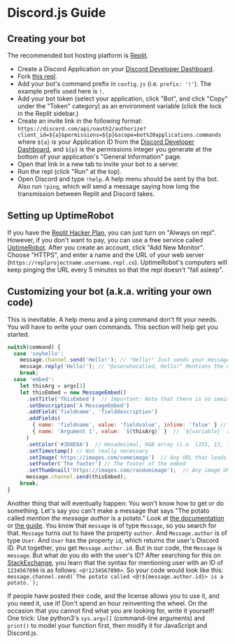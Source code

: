 # Discord.js Guide

## Creating your bot

The recommended bot hosting platform is [Replit](https://replit.com).

- Create a Discord Application on your [Discord Developer Dashboard](https://discord.com/developers/applications).
- Fork [this repl](https://replit.com/@akhilpil0308/Discordjs-Template).
- Add your bot's command prefix in `config.js` (i.e. `prefix: '!'`). The example prefix used here is `!`.
- Add your bot token (select your application, click "Bot", and click "Copy" under the "Token" category) as an environment variable (click the lock in the Replit sidebar.)
- Create an invite link in the following format: `https://discord.com/api/oauth2/authorize?client_id=${a}&permissions=${p}&scope=bot%20applications.commands` where `${a}` is your Application ID from the [Discord Developer Dashboard](https://discord.com/developers/applications), and `${p}` is the permissions integer you generate at the bottom of your application's "General Information" page.
- Open that link in a new tab to invite your bot to a server.
- Run the repl (click "Run" at the top).
- Open Discord and type `!help`. A help menu should be sent by the bot. Also run `!ping`, which will send a message saying how long the transmission between Replit and Discord takes.

## Setting up UptimeRobot

If you have the [Replit Hacker Plan](https://replit.com/site/pricing), you can just turn on "Always on repl". However, if you don't want to pay, you can use a free service called [UptimeRobot](https://uptimerobot.com). After you create an account, click "Add New Monitor". Choose "HTTPS", and enter a name and the URL of your web server (`https://replprojectname.username.repl.co`). UptimeRobot's computers will keep pinging the URL every 5 minutes so that the repl doesn't "fall asleep".

## Customizing your bot (a.k.a. writing your own code)

This is inevitable. A help menu and a ping command don't fit your needs. You will have to write your own commands. This section will help get you started.

```JAVASCRIPT
switch(command) {
  case 'sayhello':
    message.channel.send('Hello!'); // "Hello!" Just sends your message.
    message.reply('Hello!'); // "@userwhocalled, Hello!" Mentions the user, then adds your message.
    break;
  case 'embed':
    let thisArg = args[1]
    let thisEmbed = new MessageEmbed()
      .setTitle('ThisEmbed')  // Important: Note that there is no semicolon at the end of the line.
      .setDescription('A MessageEmbed')
      .addField('fieldname', 'fielddescription')
      .addFields(
        { name: 'fieldname', value: 'fieldvalue', inline: 'false' } // inline is optional, default is false
        { name: 'Argument 1', value: `${thisArg}` }  // `${variable}` returns the value of the variable, so `The first argument is ${thisArg}` would return "The rist argument is " and then the value of thisArg.
      )
      .setColor('#3D8E6A')  // Hexadecimal, RGB array (i.e. [255, 13, 183]), or one of the colors listed at https://discord.js.org/#/docs/main/stable/typedef/ColorResolvable.
      .setTimestamp() // Not really necessary
      .setImage('https://images.com/someimage')  // Any URL that leads to an image
      .setFooter('The footer') // The footer of the embed
      .setThumbnail('https://images.com/randomimage');  // Any image URL. The semicolon at the end of this line is necessary!
      message.channel.send(thisEmbed);
    break;
}
```

Another thing that will eventually happen: You won't know how to get or do something. Let's say you can't make a message that says "The potato called *mention the message author* is a potato." Look at [the documentation](https://discord.js.org/#/docs/main/stable/general/welcome) or [the guide](https://discordjs.guide). You know that `message` is of type `Message`, so you search for that. `Message` turns out to have the property `author`. And `Message.author` is of type `User`. And `User` has the property `id`, which returns the user's Discord ID. Put together, you get `Message.author.id`. But in our code, the `Message` is `message`. But what do you do with the user's ID? After searching for this on [StackExchange](https://stackexchange.com), you learn that the syntax for mentioning user with an ID  of `1234567890` is as follows: `<@!1234567890>`. So your code would look like this: ```message.channel.send(`The potato called <@!${message.author.id}> is a potato.`);```

If people have posted their code, and the license allows you to use it, and you need it, use it! Don't spend an hour reinventing the wheel. On the occasion that you cannot find what you are looking for, write it yourself! One trick: Use python3's `sys.argv[]` (command-line arguments) and `print()` to model your function first, then modify it for JavaScript and Discord.js.
